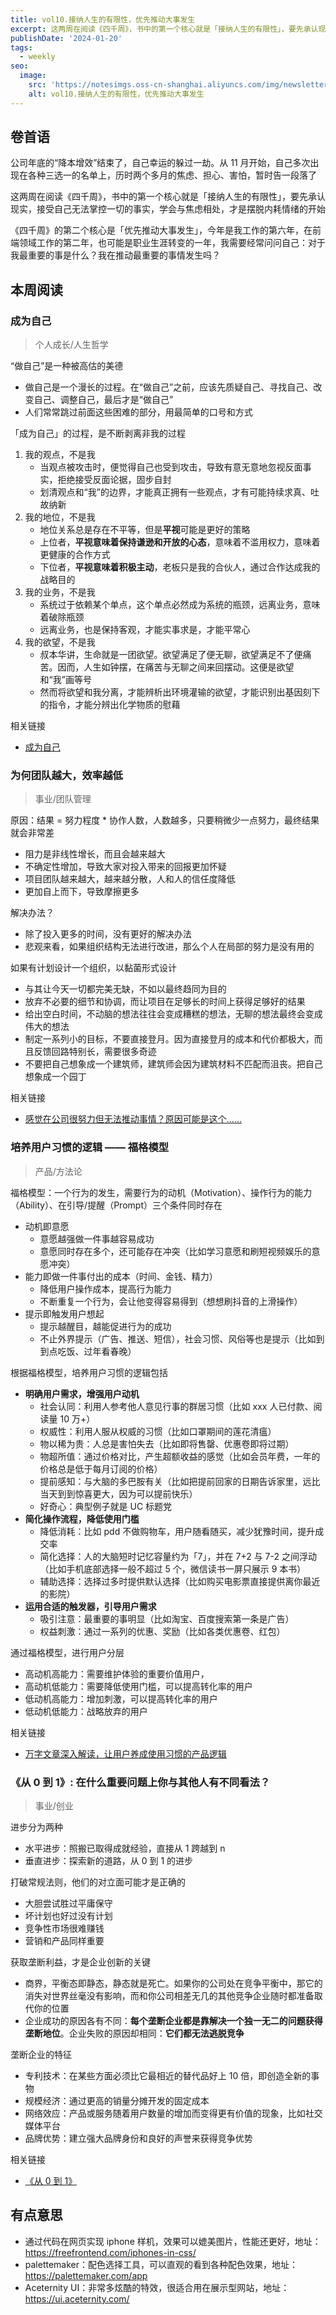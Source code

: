 ```yaml
---
title: vol10.接纳人生的有限性，优先推动大事发生
excerpt: 这两周在阅读《四千周》，书中的第一个核心就是「接纳人生的有限性」，要先承认现实，接受自己无法掌控一切的事实，学会与焦虑相处，才是摆脱内耗情绪的开始。《四千周》的第二个核心是「优先推动大事发生」，今年是我工作的第六年，在前端领域工作的第二年，也可能是职业生涯转变的一年，我需要经常问问自己：对于我最重要的事是什么？我在推动最重要的事情发生吗？
publishDate: '2024-01-20'
tags:
  - weekly
seo:
  image:
    src: 'https://notesimgs.oss-cn-shanghai.aliyuncs.com/img/newsletter-vol10.jpg'
    alt: vol10.接纳人生的有限性，优先推动大事发生
---
```


## 卷首语

公司年底的“降本增效”结束了，自己幸运的躲过一劫。从 11 月开始，自己多次出现在各种三选一的名单上，历时两个多月的焦虑、担心、害怕，暂时告一段落了

这两周在阅读《四千周》，书中的第一个核心就是「接纳人生的有限性」，要先承认现实，接受自己无法掌控一切的事实，学会与焦虑相处，才是摆脱内耗情绪的开始

《四千周》的第二个核心是「优先推动大事发生」，今年是我工作的第六年，在前端领域工作的第二年，也可能是职业生涯转变的一年，我需要经常问问自己：对于我最重要的事是什么？我在推动最重要的事情发生吗？

## 本周阅读

### 成为自己

> 个人成长/人生哲学

“做自己”是一种被高估的美德

- 做自己是一个漫长的过程。在“做自己”之前，应该先质疑自己、寻找自己、改变自己、调整自己，最后才是“做自己”
- 人们常常跳过前面这些困难的部分，用最简单的口号和方式

「成为自己」的过程，是不断剥离非我的过程

1. 我的观点，不是我
   - 当观点被攻击时，便觉得自己也受到攻击，导致有意无意地忽视反面事实，拒绝接受反面论据，固步自封
   - 划清观点和“我”的边界，才能真正拥有一些观点，才有可能持续求真、吐故纳新
2. 我的地位，不是我
   - 地位关系总是存在不平等，但是**平视**可能是更好的策略
   - 上位者，**平视意味着保持谦逊和开放的心态**，意味着不滥用权力，意味着更健康的合作方式
   - 下位者，**平视意味着积极主动**，老板只是我的合伙人，通过合作达成我的战略目的
3. 我的业务，不是我
   - 系统过于依赖某个单点，这个单点必然成为系统的瓶颈，远离业务，意味着破除瓶颈
   - 远离业务，也是保持客观，才能实事求是，才能平常心
4. 我的欲望，不是我
   - 叔本华讲，生命就是一团欲望。欲望满足了便无聊，欲望满足不了便痛苦。因而，人生如钟摆，在痛苦与无聊之间来回摆动。这便是欲望和“我”画等号
   - 然而将欲望和我分离，才能辨析出环境灌输的欲望，才能识别出基因刻下的指令，才能分辨出化学物质的慰藉

相关链接

- [成为自己](https://mp.weixin.qq.com/s/qjvks8jEZRvb_MvyzgIVyQ)

### 为何团队越大，效率越低

> 事业/团队管理

原因：结果 = 努力程度 \* 协作人数，人数越多，只要稍微少一点努力，最终结果就会非常差

- 阻力是非线性增长，而且会越来越大
- 不确定性增加，导致大家对投入带来的回报更加怀疑
- 项目团队越来越大，越来越分散，人和人的信任度降低
- 更加自上而下，导致摩擦更多

解决办法？

- 除了投入更多的时间，没有更好的解决办法
- 悲观来看，如果组织结构无法进行改进，那么个人在局部的努力是没有用的

如果有计划设计一个组织，以黏菌形式设计

- 与其让今天一切都完美无缺，不如以最终趋同为目的
- 放弃不必要的细节和协调，而让项目在足够长的时间上获得足够好的结果
- 给出空白时间，不动脑的想法往往会变成糟糕的想法，无聊的想法最终会变成伟大的想法
- 制定一系列小的目标，不要直接登月。因为直接登月的成本和代价都极大，而且反馈回路特别长，需要很多奇迹
- 不要把自己想象成一个建筑师，建筑师会因为建筑材料不匹配而沮丧。把自己想象成一个园丁

相关链接

- [感觉在公司很努力但无法推动事情？原因可能是这个……](https://mp.weixin.qq.com/s/LdmyY66FTisN-7y56n3jWA)

### 培养用户习惯的逻辑 —— 福格模型

> 产品/方法论

福格模型：一个行为的发生，需要行为的动机（Motivation）、操作行为的能力（Ability）、在引导/提醒（Prompt）三个条件同时存在

- 动机即意愿
  - 意愿越强做一件事越容易成功
  - 意愿同时存在多个，还可能存在冲突（比如学习意愿和刷短视频娱乐的意愿冲突）
- 能力即做一件事付出的成本（时间、金钱、精力）
  - 降低用户操作成本，提高行为能力
  - 不断重复一个行为，会让他变得容易得到（想想刷抖音的上滑操作）
- 提示即触发用户想起
  - 提示越醒目，越能促进行为的成功
  - 不止外界提示（广告、推送、短信），社会习惯、风俗等也是提示（比如到到点吃饭、过年看春晚）

根据福格模型，培养用户习惯的逻辑包括

- **明确用户需求，增强用户动机**
  - 社会认同：利用人参考他人意见行事的群居习惯（比如 xxx 人已付款、阅读量 10 万+）
  - 权威性：利用人服从权威的习惯（比如口罩期间的莲花清瘟）
  - 物以稀为贵：人总是害怕失去（比如即将售罄、优惠卷即将过期）
  - 物超所值：通过价格对比，产生超额收益的感觉（比如会员年费，一年的价格总是低于每月订阅的价格）
  - 提前感知：与大脑的多巴胺有关（比如把提前回家的日期告诉家里，远比当天到到惊喜更大，因为可以提前快乐）
  - 好奇心：典型例子就是 UC 标题党
- **简化操作流程，降低使用门槛**
  - 降低消耗：比如 pdd 不做购物车，用户随看随买，减少犹豫时间，提升成交率
  - 简化选择：人的大脑短时记忆容量约为「7」，并在 7+2 与 7-2 之间浮动（比如手机底部选择一般不超过 5 个，微信读书一屏只展示 9 本书）
  - 辅助选择：选择过多时提供默认选择（比如购买电影票直接提供离你最近的影院）
- **运用合适的触发器，引导用户需求**
  - 吸引注意：最重要的事明显（比如淘宝、百度搜索第一条是广告）
  - 权益刺激：通过一系列的优惠、奖励（比如各类优惠卷、红包）

通过福格模型，进行用户分层

- 高动机高能力：需要维护体验的重要价值用户，
- 高动机低能力：需要降低使用门槛，可以提高转化率的用户
- 低动机高能力：增加刺激，可以提高转化率的用户
- 低动机低能力：战略放弃的用户

相关链接

- [万字文章深入解读，让用户养成使用习惯的产品逻辑](https://www.zcool.com.cn/work/ZNjczMDA1NzY=.html?)

### 《从 0 到 1》: 在什么重要问题上你与其他人有不同看法？

> 事业/创业

进步分为两种

- 水平进步：照搬已取得成就经验，直接从 1 跨越到 n
- 垂直进步：探索新的道路，从 0 到 1 的进步

打破常规法则，他们的对立面可能才是正确的

- 大胆尝试胜过平庸保守
- 坏计划也好过没有计划
- 竞争性市场很难赚钱
- 营销和产品同样重要

获取垄断利益，才是企业创新的关键

- 商界，平衡态即静态，静态就是死亡。如果你的公司处在竞争平衡中，那它的消失对世界丝毫没有影响，而和你公司相差无几的其他竞争企业随时都准备取代你的位置
- 企业成功的原因各有不同：**每个垄断企业都是靠解决一个独一无二的问题获得垄断地位**。企业失败的原因却相同：**它们都无法逃脱竞争**

垄断企业的特征

- 专利技术：在某些方面必须比它最相近的替代品好上 10 倍，即创造全新的事物
- 规模经济：通过更高的销量分摊开发的固定成本
- 网络效应：产品或服务随着用户数量的增加而变得更有价值的现象，比如社交媒体平台
- 品牌优势：建立强大品牌身份和良好的声誉来获得竞争优势

相关链接

- [《从 0 到 1》 ](https://book.douban.com/subject/26297606/)

## 有点意思

- 通过代码在网页实现 iphone 样机，效果可以媲美图片，性能还更好，地址： https://freefrontend.com/iphones-in-css/
- palettemaker：配色选择工具，可以直观的看到各种配色效果，地址： https://palettemaker.com/app
- Aceternity UI：非常多炫酷的特效，很适合用在展示型网站，地址： https://ui.aceternity.com/

